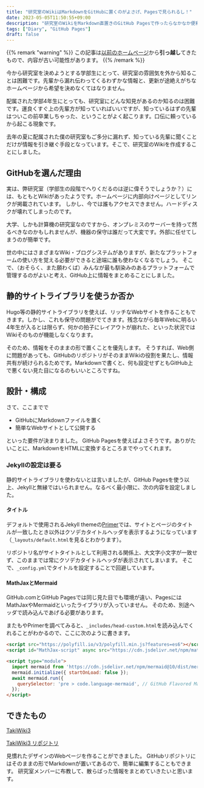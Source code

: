 ```yaml
---
title: "研究室のWikiはMarkdownをGitHubに置くのがよさげ、Pagesで見られるし！"
date: 2023-05-05T11:50:55+09:00
description: "研究室のWikiをMarkdown直置きのGitHub Pagesで作ったらなかなか便利そうだったという日記"
tags: ["Diary", "GitHub Pages"]
draft: false
---
```


{{% remark "warning" %}}
この記事は[以前のホームページ](https://github.com/kakudo415/kakudokentaro.com)から**引っ越し**てきたもので、内容が古い可能性があります。
{{% /remark %}}

今から研究室を決めようとする学部生にとって、研究室の雰囲気を外から知ることは困難です。先輩から漏れ伝わってくるわずかな情報と、更新が途絶えがちなホームページから希望を決めなくてはなりません。

配属された学部4年生にとっても、研究室にどんな知見があるのか知るのは困難です。運良くすぐ上の先輩方が知っていればいいですが、知っているはずの先輩はついこの前卒業しちゃった、ということがよく起こります。口伝に頼っているから起こる現象です。

去年の夏に配属された僕の研究室もご多分に漏れず、知っている先輩に聞くことだけが情報を引き継ぐ手段となっています。そこで、研究室のWikiを作成することにしました。

## GitHubを選んだ理由

実は、弊研究室（学部生の段階でへりくだるのは逆に偉そうでしょうか？）には、もともとWikiがあったようです。ホームページに内部向けページとしてリンクが掲載されています。
しかし、今では誰もアクセスできません。ハードディスクが壊れてしまったのです。

大学、しかも計算機の研究室なのですから、オンプレミスのサーバーを持って然るべきなのかもしれませんが、機器の保守は誰だって大変です。外部に任せてしまうのが簡単です。

世の中にはさまざまなWiki・ブログシステムがありますが、新たなプラットフォームの使い方を覚える必要ができると途端に誰も使わなくなるでしょう。
そこで、（おそらく、また願わくば）みんなが最も馴染みのあるプラットフォームで管理するのがよいと考え、GitHub上に情報をまとめることにしました。

## 静的サイトライブラリを使うか否か

Hugo等の静的サイトライブラリを使えば、リッチなWebサイトを作ることもできます。しかし、これも保守の問題がでてきます。残念ながら毎年Webに明るい4年生が入るとは限らず、何かの拍子にレイアウトが崩れた、といった状況ではWikiそのものが機能しなくなります。

そのため、情報をそのままの形で置くことを優先します。
そうすれば、Web側に問題があっても、GitHubのリポジトリがそのままWikiの役割を果たし、情報共有が続けられるためです。Markdownで書くと、何も設定せずともGitHub上で悪くない見た目になるのもいいところですね。

## 設計・構成

さて、ここまでで

- GitHubにMarkdownファイルを置く
- 簡単なWebサイトとして公開する

といった要件が決まりました。
GitHub Pagesを使えばよさそうです。ありがたいことに、MarkdownをHTMLに変換するところまでやってくれます。

### Jekyllの設定は要る

静的サイトライブラリを使わないとは言いましたが、GitHub Pagesを使う以上、Jekyllと無縁ではいられません。なるべく最小限に、次の内容を設定しました。

#### タイトル

デフォルトで使用されるJekyll themeの[Primer](https://github.com/pages-themes/primer)では、サイトとページのタイトルが一致したとき以外はクソデカタイトルヘッダを表示するようになっています（`_layouts/default.html`を見るとわかります）。

リポジトリ名がサイトタイトルとして利用される関係上、大文字小文字が一致せず、このままでは常にクソデカタイトルヘッダが表示されてしまいます。
そこで、`_config.yml`でタイトルを設定することで回避しています。

#### MathJaxとMermaid

GitHub.comとGitHub Pagesでは同じ見た目でも環境が違い、PagesにはMathJaxやMermaidといったライブラリが入っていません。
そのため、別途ヘッダで読み込んであげる必要があります。

またもやPrimerを調べてみると、`_includes/head-custom.html`を読み込んでくれることがわかるので、ここに次のように書きます。

```html
<script src="https://polyfill.io/v3/polyfill.min.js?features=es6"></script>
<script id="MathJax-script" async src="https://cdn.jsdelivr.net/npm/mathjax@3/es5/tex-mml-chtml.js"></script>

<script type="module">
  import mermaid from 'https://cdn.jsdelivr.net/npm/mermaid@10/dist/mermaid.esm.min.mjs';
  mermaid.initialize({ startOnLoad: false });
  await mermaid.run({
    querySelector: 'pre > code.language-mermaid', // GitHub Flavored Markdownに合わせる
  });
</script>
```

## できたもの

[TakiWiki3](https://takimotolab.github.io/takiwiki3/)

[TakiWiki3 リポジトリ](https://github.com/takimotolab/takiwiki3)

見慣れたデザインのWebページを作ることができました。
GitHubリポジトリにはそのままの形でMarkdownが置いてあるので、簡単に編集することもできます。
研究室メンバーに布教して、散らばった情報をまとめていきたいと思います。
